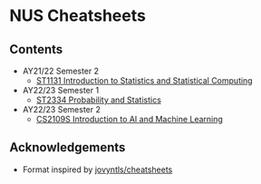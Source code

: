 # NUS Cheatsheets

## Contents

- AY21/22 Semester 2
  - [ST1131 Introduction to Statistics and Statistical Computing](ST1131/st1131-cheatsheet.pdf)
- AY22/23 Semester 1
  - [ST2334 Probability and Statistics](ST2334/st2334-cheatsheet.pdf)
- AY22/23 Semester 2
  - [CS2109S Introduction to AI and Machine Learning](CS2109S/cs2109s-cheatsheet.pdf)

## Acknowledgements

- Format inspired by [jovyntls/cheatsheets](https://github.com/jovyntls/cheatsheets)
